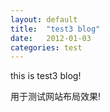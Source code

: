 ```yaml
---
layout: default
title:  "test3 blog"
date:   2012-01-03
categories: test
---
```

this is test3 blog!
<!--more-->
用于测试网站布局效果!